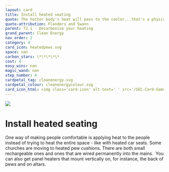 ```yaml
---
layout: card
title: Install heated seating
quote: The hotter body's heat will pass to the cooler...that's a physical law!
quote-attribution: Flanders and Swann
parent: T2.1 - Decarbonise your heating
grand_parent: Clean Energy 
nav_order: 2
category: 4
card_icon: heatedpews.svg
space: nan
carbon_stars: \*\*\*\*\*
cost: 4
easy_wins: nan
magic_wand: nan
step_number: 4
cardpetal_tag: cleanenergy.svg
cardpetal_colour: cleanenergycolour.svg
card_icon_html: <img class='card-icon' alt-text=' ' src='/SEC-Card-Game/graphics/card_icons/heatedpews.svg'>
---
```


<img class='card-icon' alt-text=' ' src='/SEC-Card-Game/graphics/card_icons/heatedpews.svg'>
<h1>Install heated seating</h1>

<p>One way of making people comfortable is applying heat to the people instead of trying to heat the entire space - like with heated car seats. Some churches are moving to heated pew cushions. There are both small rechargeable ones and ones that are wired permanently into the mains.  You can also get panel heaters that mount vertically on, for instance, the back of pews and on altars.</p> 

